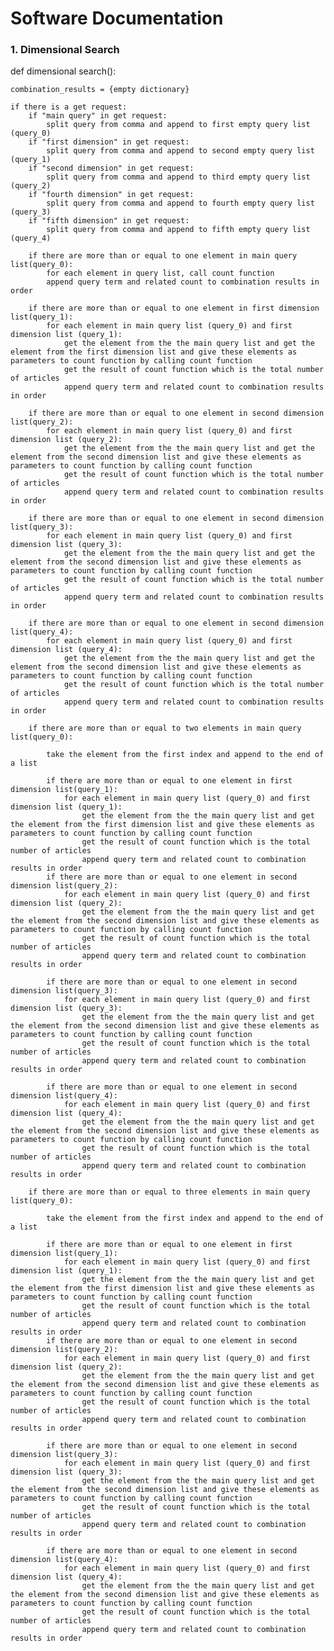 # Software Documentation

### 1. Dimensional Search


def dimensional search():

	combination_results = {empty dictionary}

	if there is a get request:
		if "main query" in get request:
			split query from comma and append to first empty query list (query_0)
		if "first dimension" in get request:
			split query from comma and append to second empty query list (query_1)
		if "second dimension" in get request:
			split query from comma and append to third empty query list (query_2)
		if "fourth dimension" in get request:
			split query from comma and append to fourth empty query list (query_3)
		if "fifth dimension" in get request:
			split query from comma and append to fifth empty query list (query_4)
			
		if there are more than or equal to one element in main query list(query_0):
			for each element in query list, call count function 
			append query term and related count to combination results in order 

		if there are more than or equal to one element in first dimension list(query_1):
			for each element in main query list (query_0) and first dimension list (query_1):
				get the element from the the main query list and get the element from the first dimension list and give these elements as parameters to count function by calling count function 
				get the result of count function which is the total number of articles
				append query term and related count to combination results in order

		if there are more than or equal to one element in second dimension list(query_2):
			for each element in main query list (query_0) and first dimension list (query_2):
				get the element from the the main query list and get the element from the second dimension list and give these elements as parameters to count function by calling count function 
				get the result of count function which is the total number of articles
				append query term and related count to combination results in order 

		if there are more than or equal to one element in second dimension list(query_3):
			for each element in main query list (query_0) and first dimension list (query_3):
				get the element from the the main query list and get the element from the second dimension list and give these elements as parameters to count function by calling count function 
				get the result of count function which is the total number of articles
				append query term and related count to combination results in order 

		if there are more than or equal to one element in second dimension list(query_4):
			for each element in main query list (query_0) and first dimension list (query_4):
				get the element from the the main query list and get the element from the second dimension list and give these elements as parameters to count function by calling count function 
				get the result of count function which is the total number of articles
				append query term and related count to combination results in order 
				
		if there are more than or equal to two elements in main query list(query_0):
	
			take the element from the first index and append to the end of a list

			if there are more than or equal to one element in first dimension list(query_1):
				for each element in main query list (query_0) and first dimension list (query_1):
					get the element from the the main query list and get the element from the first dimension list and give these elements as parameters to count function by calling count function 
					get the result of count function which is the total number of articles
					append query term and related count to combination results in order
			if there are more than or equal to one element in second dimension list(query_2):
				for each element in main query list (query_0) and first dimension list (query_2):
					get the element from the the main query list and get the element from the second dimension list and give these elements as parameters to count function by calling count function 
					get the result of count function which is the total number of articles
					append query term and related count to combination results in order 

			if there are more than or equal to one element in second dimension list(query_3):
				for each element in main query list (query_0) and first dimension list (query_3):
					get the element from the the main query list and get the element from the second dimension list and give these elements as parameters to count function by calling count function 
					get the result of count function which is the total number of articles
					append query term and related count to combination results in order 

			if there are more than or equal to one element in second dimension list(query_4):
				for each element in main query list (query_0) and first dimension list (query_4):
					get the element from the the main query list and get the element from the second dimension list and give these elements as parameters to count function by calling count function 
					get the result of count function which is the total number of articles
					append query term and related count to combination results in order 

		if there are more than or equal to three elements in main query list(query_0):

			take the element from the first index and append to the end of a list

			if there are more than or equal to one element in first dimension list(query_1):
				for each element in main query list (query_0) and first dimension list (query_1):
					get the element from the the main query list and get the element from the first dimension list and give these elements as parameters to count function by calling count function 
					get the result of count function which is the total number of articles
					append query term and related count to combination results in order
			if there are more than or equal to one element in second dimension list(query_2):
				for each element in main query list (query_0) and first dimension list (query_2):
					get the element from the the main query list and get the element from the second dimension list and give these elements as parameters to count function by calling count function 
					get the result of count function which is the total number of articles
					append query term and related count to combination results in order 

			if there are more than or equal to one element in second dimension list(query_3):
				for each element in main query list (query_0) and first dimension list (query_3):
					get the element from the the main query list and get the element from the second dimension list and give these elements as parameters to count function by calling count function 
					get the result of count function which is the total number of articles
					append query term and related count to combination results in order 

			if there are more than or equal to one element in second dimension list(query_4):
				for each element in main query list (query_0) and first dimension list (query_4):
					get the element from the the main query list and get the element from the second dimension list and give these elements as parameters to count function by calling count function 
					get the result of count function which is the total number of articles
					append query term and related count to combination results in order 


	
			
	
	
	
